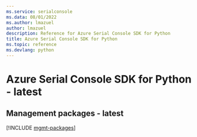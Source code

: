 ```yaml
---
ms.service: serialconsole
ms.data: 08/01/2022
ms.author: lmazuel
author: lmazuel
description: Reference for Azure Serial Console SDK for Python
title: Azure Serial Console SDK for Python
ms.topic: reference
ms.devlang: python
---
```

# Azure Serial Console SDK for Python - latest

## Management packages - latest
[!INCLUDE [mgmt-packages](serial-console-mgmt-index.md)]